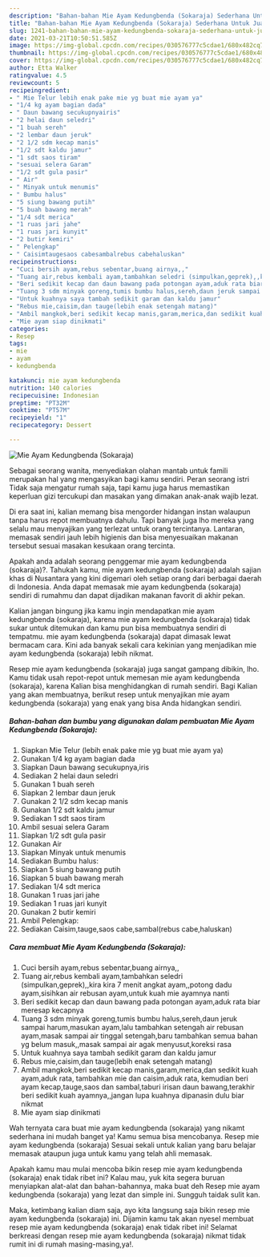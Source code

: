 ```yaml
---
description: "Bahan-bahan Mie Ayam Kedungbenda (Sokaraja) Sederhana Untuk Jualan"
title: "Bahan-bahan Mie Ayam Kedungbenda (Sokaraja) Sederhana Untuk Jualan"
slug: 1241-bahan-bahan-mie-ayam-kedungbenda-sokaraja-sederhana-untuk-jualan
date: 2021-03-21T10:50:51.585Z
image: https://img-global.cpcdn.com/recipes/030576777c5cdae1/680x482cq70/mie-ayam-kedungbenda-sokaraja-foto-resep-utama.jpg
thumbnail: https://img-global.cpcdn.com/recipes/030576777c5cdae1/680x482cq70/mie-ayam-kedungbenda-sokaraja-foto-resep-utama.jpg
cover: https://img-global.cpcdn.com/recipes/030576777c5cdae1/680x482cq70/mie-ayam-kedungbenda-sokaraja-foto-resep-utama.jpg
author: Etta Walker
ratingvalue: 4.5
reviewcount: 5
recipeingredient:
- " Mie Telur lebih enak pake mie yg buat mie ayam ya"
- "1/4 kg ayam bagian dada"
- " Daun bawang secukupnyairis"
- "2 helai daun seledri"
- "1 buah sereh"
- "2 lembar daun jeruk"
- "2 1/2 sdm kecap manis"
- "1/2 sdt kaldu jamur"
- "1 sdt saos tiram"
- "sesuai selera Garam"
- "1/2 sdt gula pasir"
- " Air"
- " Minyak untuk menumis"
- " Bumbu halus"
- "5 siung bawang putih"
- "5 buah bawang merah"
- "1/4 sdt merica"
- "1 ruas jari jahe"
- "1 ruas jari kunyit"
- "2 butir kemiri"
- " Pelengkap"
- " Caisimtaugesaos cabesambalrebus cabehaluskan"
recipeinstructions:
- "Cuci bersih ayam,rebus sebentar,buang airnya,,"
- "Tuang air,rebus kembali ayam,tambahkan seledri (simpulkan,geprek),,kira kira 7 menit angkat ayam,,potong dadu ayam,sisihkan air rebusan ayam,untuk kuah mie ayamnya nanti"
- "Beri sedikit kecap dan daun bawang pada potongan ayam,aduk rata biar meresap kecapnya"
- "Tuang 3 sdm minyak goreng,tumis bumbu halus,sereh,daun jeruk sampai harum,masukan ayam,lalu tambahkan setengah air rebusan ayam,masak sampai air tinggal setengah,baru tambahkan semua bahan yg belum masuk,,masak sampai air agak menyusut,koreksi rasa"
- "Untuk kuahnya saya tambah sedikit garam dan kaldu jamur"
- "Rebus mie,caisim,dan tauge(lebih enak setengah matang)"
- "Ambil mangkok,beri sedikit kecap manis,garam,merica,dan sedikit kuah ayam,aduk rata, tambahkan mie dan caisim,aduk rata, kemudian beri ayam kecap,tauge,saos dan sambal,taburi irisan daun bawang,terakhir beri sedikit kuah ayamnya,,jangan lupa kuahnya dipanasin dulu biar nikmat"
- "Mie ayam siap dinikmati"
categories:
- Resep
tags:
- mie
- ayam
- kedungbenda

katakunci: mie ayam kedungbenda 
nutrition: 140 calories
recipecuisine: Indonesian
preptime: "PT32M"
cooktime: "PT57M"
recipeyield: "1"
recipecategory: Dessert

---
```



![Mie Ayam Kedungbenda (Sokaraja)](https://img-global.cpcdn.com/recipes/030576777c5cdae1/680x482cq70/mie-ayam-kedungbenda-sokaraja-foto-resep-utama.jpg)

Sebagai seorang wanita, menyediakan olahan mantab untuk famili merupakan hal yang mengasyikan bagi kamu sendiri. Peran seorang istri Tidak saja mengatur rumah saja, tapi kamu juga harus memastikan keperluan gizi tercukupi dan masakan yang dimakan anak-anak wajib lezat.

Di era  saat ini, kalian memang bisa mengorder hidangan instan walaupun tanpa harus repot membuatnya dahulu. Tapi banyak juga lho mereka yang selalu mau menyajikan yang terlezat untuk orang tercintanya. Lantaran, memasak sendiri jauh lebih higienis dan bisa menyesuaikan makanan tersebut sesuai masakan kesukaan orang tercinta. 



Apakah anda adalah seorang penggemar mie ayam kedungbenda (sokaraja)?. Tahukah kamu, mie ayam kedungbenda (sokaraja) adalah sajian khas di Nusantara yang kini digemari oleh setiap orang dari berbagai daerah di Indonesia. Anda dapat memasak mie ayam kedungbenda (sokaraja) sendiri di rumahmu dan dapat dijadikan makanan favorit di akhir pekan.

Kalian jangan bingung jika kamu ingin mendapatkan mie ayam kedungbenda (sokaraja), karena mie ayam kedungbenda (sokaraja) tidak sukar untuk ditemukan dan kamu pun bisa membuatnya sendiri di tempatmu. mie ayam kedungbenda (sokaraja) dapat dimasak lewat bermacam cara. Kini ada banyak sekali cara kekinian yang menjadikan mie ayam kedungbenda (sokaraja) lebih nikmat.

Resep mie ayam kedungbenda (sokaraja) juga sangat gampang dibikin, lho. Kamu tidak usah repot-repot untuk memesan mie ayam kedungbenda (sokaraja), karena Kalian bisa menghidangkan di rumah sendiri. Bagi Kalian yang akan membuatnya, berikut resep untuk menyajikan mie ayam kedungbenda (sokaraja) yang enak yang bisa Anda hidangkan sendiri.

<!--inarticleads1-->

##### Bahan-bahan dan bumbu yang digunakan dalam pembuatan Mie Ayam Kedungbenda (Sokaraja):

1. Siapkan  Mie Telur (lebih enak pake mie yg buat mie ayam ya)
1. Gunakan 1/4 kg ayam bagian dada
1. Siapkan  Daun bawang secukupnya,iris
1. Sediakan 2 helai daun seledri
1. Gunakan 1 buah sereh
1. Siapkan 2 lembar daun jeruk
1. Gunakan 2 1/2 sdm kecap manis
1. Gunakan 1/2 sdt kaldu jamur
1. Sediakan 1 sdt saos tiram
1. Ambil sesuai selera Garam
1. Siapkan 1/2 sdt gula pasir
1. Gunakan  Air
1. Siapkan  Minyak untuk menumis
1. Sediakan  Bumbu halus:
1. Siapkan 5 siung bawang putih
1. Siapkan 5 buah bawang merah
1. Sediakan 1/4 sdt merica
1. Gunakan 1 ruas jari jahe
1. Sediakan 1 ruas jari kunyit
1. Gunakan 2 butir kemiri
1. Ambil  Pelengkap:
1. Sediakan  Caisim,tauge,saos cabe,sambal(rebus cabe,haluskan)




<!--inarticleads2-->

##### Cara membuat Mie Ayam Kedungbenda (Sokaraja):

1. Cuci bersih ayam,rebus sebentar,buang airnya,,
1. Tuang air,rebus kembali ayam,tambahkan seledri (simpulkan,geprek),,kira kira 7 menit angkat ayam,,potong dadu ayam,sisihkan air rebusan ayam,untuk kuah mie ayamnya nanti
1. Beri sedikit kecap dan daun bawang pada potongan ayam,aduk rata biar meresap kecapnya
1. Tuang 3 sdm minyak goreng,tumis bumbu halus,sereh,daun jeruk sampai harum,masukan ayam,lalu tambahkan setengah air rebusan ayam,masak sampai air tinggal setengah,baru tambahkan semua bahan yg belum masuk,,masak sampai air agak menyusut,koreksi rasa
1. Untuk kuahnya saya tambah sedikit garam dan kaldu jamur
1. Rebus mie,caisim,dan tauge(lebih enak setengah matang)
1. Ambil mangkok,beri sedikit kecap manis,garam,merica,dan sedikit kuah ayam,aduk rata, tambahkan mie dan caisim,aduk rata, kemudian beri ayam kecap,tauge,saos dan sambal,taburi irisan daun bawang,terakhir beri sedikit kuah ayamnya,,jangan lupa kuahnya dipanasin dulu biar nikmat
1. Mie ayam siap dinikmati




Wah ternyata cara buat mie ayam kedungbenda (sokaraja) yang nikamt sederhana ini mudah banget ya! Kamu semua bisa mencobanya. Resep mie ayam kedungbenda (sokaraja) Sesuai sekali untuk kalian yang baru belajar memasak ataupun juga untuk kamu yang telah ahli memasak.

Apakah kamu mau mulai mencoba bikin resep mie ayam kedungbenda (sokaraja) enak tidak ribet ini? Kalau mau, yuk kita segera buruan menyiapkan alat-alat dan bahan-bahannya, maka buat deh Resep mie ayam kedungbenda (sokaraja) yang lezat dan simple ini. Sungguh taidak sulit kan. 

Maka, ketimbang kalian diam saja, ayo kita langsung saja bikin resep mie ayam kedungbenda (sokaraja) ini. Dijamin kamu tak akan nyesel membuat resep mie ayam kedungbenda (sokaraja) enak tidak ribet ini! Selamat berkreasi dengan resep mie ayam kedungbenda (sokaraja) nikmat tidak rumit ini di rumah masing-masing,ya!.

